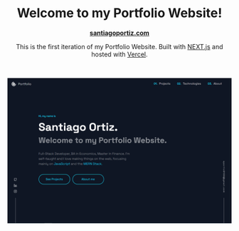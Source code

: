 <div align="center">

# **Welcome to my Portfolio Website!**

</div>

<div align="center">

**[santiagoportiz.com](https://next-my-portfolio.vercel.app/)**

This is the first iteration of my Portfolio Website. Built with [NEXT.js](https://nextjs.org/) and hosted with [Vercel](https://vercel.com/).

<br>

</div>

![demo](https://raw.githubusercontent.com/sportiz91/next-my-portfolio/master/public/Images/README.png)
